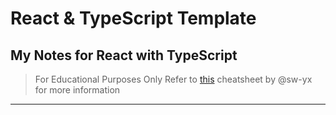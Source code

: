 # React & TypeScript Template

## My Notes for React with TypeScript

> For Educational Purposes Only
> Refer to [this](https://github.com/typescript-cheatsheets/react) cheatsheet by @sw-yx for more information

---
